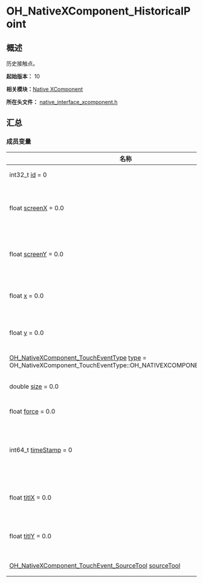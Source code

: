 # OH_NativeXComponent_HistoricalPoint


## 概述

历史接触点。

**起始版本：** 10

**相关模块：**[Native XComponent](_o_h___native_x_component.md)

**所在头文件：** [native_interface_xcomponent.h](native__interface__xcomponent_8h.md)

## 汇总


### 成员变量

| 名称 | 描述 | 
| -------- | -------- |
| int32_t [id](_o_h___native_x_component.md#id-33) = 0 |  手指的唯一标识符。| 
| float [screenX](_o_h___native_x_component.md#screenx-44) = 0.0 |  触摸点相对于XComponent所在应用窗口左上角的x坐标。| 
| float [screenY](_o_h___native_x_component.md#screeny-44) = 0.0 |  触摸点相对于XComponent所在应用窗口左上角的y坐标。| 
| float [x](_o_h___native_x_component.md#x-44) = 0.0 |  触摸点相对于XComponent组件左边缘的x坐标。| 
| float [y](_o_h___native_x_component.md#y-44) = 0.0 |  触摸点相对于XComponent组件上边缘的y坐标。| 
| [OH_NativeXComponent_TouchEventType](_o_h___native_x_component.md#oh_nativexcomponent_toucheventtype) [type](_o_h___native_x_component.md#type-33) = OH_NativeXComponent_TouchEventType::OH_NATIVEXCOMPONENT_UNKNOWN | 触摸事件的触摸类型。 | 
| double [size](_o_h___native_x_component.md#size-33) = 0.0 |  指垫和屏幕之间的接触面积。| 
| float [force](_o_h___native_x_component.md#force-33) = 0.0 |  当前触摸事件的压力。| 
| int64_t [timeStamp](_o_h___native_x_component.md#timestamp-33) = 0 |  当前触摸事件的时间戳。触发事件时距离系统启动的时间间隔，单位纳秒。| 
| float [titlX](_o_h___native_x_component.md#titlx) = 0.0 | 平面X-Y上的投影与当前触摸事件的Z轴之间的角度。 |
| float [titlY](_o_h___native_x_component.md#titly) = 0.0 | 当前触摸事件在平面Y-Z和轴Z上的投影之间的角度。 |
| [OH_NativeXComponent_TouchEvent_SourceTool](_o_h___native_x_component.md#oh_nativexcomponent_touchevent_sourcetool) [sourceTool](_o_h___native_x_component.md#sourcetool) |  当前触摸事件的源工具。 | 
